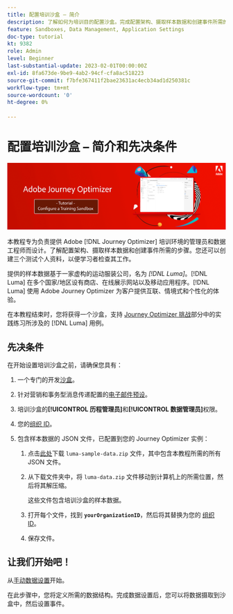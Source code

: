 ```yaml
---
title: 配置培训沙盒 – 简介
description: 了解如何为培训目的配置沙盒。完成配置架构、摄取样本数据和创建事件所需的步骤。
feature: Sandboxes, Data Management, Application Settings
doc-type: tutorial
kt: 9382
role: Admin
level: Beginner
last-substantial-update: 2023-02-01T00:00:00Z
exl-id: 8fa673de-9be9-4ab2-94cf-cfa8ac518223
source-git-commit: f7bfe367411f2bae23631ac4ecb34ad1d250381c
workflow-type: tm+mt
source-wordcount: '0'
ht-degree: 0%

---
```


# 配置培训沙盒 – 简介和先决条件

![横幅教程 – 配置培训沙盒](./assets/ajo-banner-configure-training-sandbox.png)

本教程专为负责提供 Adobe [!DNL Journey Optimizer] 培训环境的管理员和数据工程师而设计。了解配置架构、摄取样本数据和创建事件所需的步骤。您还可以创建三个测试个人资料，以便学习者检查其工作。

提供的样本数据基于一家虚构的运动服装公司，名为 _[!DNL Luma]_。[!DNL Luma] 在多个国家/地区设有商店、在线展示网站以及移动应用程序。[!DNL Luma] 使用 Adobe Journey Optimizer 为客户提供互联、情境式和个性化的体验。

在本教程结束时，您将获得一个沙盒，支持 [Journey Optimizer 挑战](/help/challenges/introduction-and-prerequisites.md)部分中的实践练习所涉及的 [!DNL Luma] 用例。

## 先决条件

在开始设置培训沙盒之前，请确保您具有：

1. 一个专门的开发[沙盒](https://experienceleague.adobe.com/docs/journey-optimizer-learn/tutorials/access-control/create-and-manage-sandboxes.html?lang=zh-Hans)。

1. 针对营销和事务型消息传递配置的[电子邮件预设](https://experienceleague.adobe.com/docs/journey-optimizer-learn/tutorials/configuration/channel-configuration/set-up-email-channel.html?lang=zh-Hans)。

1. 培训沙盒的&#x200B;**[!UICONTROL 历程管理员]**&#x200B;和&#x200B;**[!UICONTROL 数据管理员]**&#x200B;权限。

1. 您的[组织 ID](https://experienceleague.adobe.com/docs/core-services/interface/administration/organizations.html?lang=zh-Hans)。

1. 包含样本数据的 JSON 文件，已配置到您的 Journey Optimizer 实例：

   1. 点击[此处](/help/tutorial-configure-a-training-sandbox/assets/luma-data/luma-sample-data.zip)下载 `luma-sample-data.zip` 文件，其中包含本教程所需的所有 JSON 文件。

   1. 从下载文件夹中，将 `luma-data.zip` 文件移动到计算机上的所需位置，然后将其解压缩。

      这些文件包含培训沙盒的样本数据。

   1. 打开每个文件，找到 **`yourOrganizationID`**，然后将其替换为您的 [组织 ID](https://experienceleague.adobe.com/docs/core-services/interface/administration/organizations.html?lang=zh-Hans)。

   1. 保存文件。

## 让我们开始吧！

从[手动数据设置](/help/tutorial-configure-a-training-sandbox/manual-data-set-up.md)开始。

在此步骤中，您将定义所需的数据结构。完成数据设置后，您可以将数据摄取到沙盒中，然后设置事件。
